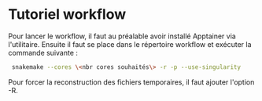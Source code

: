 # Tutoriel workflow

Pour lancer le workflow, il faut au préalable avoir installé Apptainer via l'utilitaire.
Ensuite il faut se place dans le répertoire workflow et exécuter la commande suivante :

```bash
 snakemake --cores \<nbr cores souhaités\> -r -p --use-singularity
```

Pour forcer la reconstruction des fichiers temporaires, il faut ajouter l'option -R.